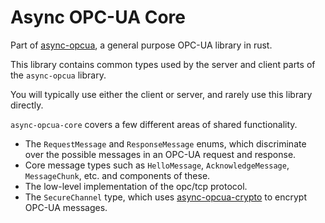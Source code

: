 # Async OPC-UA Core

Part of [async-opcua](https://crates.io/crates/async-opcua), a general purpose OPC-UA library in rust.

This library contains common types used by the server and client parts of the `async-opcua` library.

You will typically use either the client or server, and rarely use this library directly.

`async-opcua-core` covers a few different areas of shared functionality.

 - The `RequestMessage` and `ResponseMessage` enums, which discriminate over the possible messages in an OPC-UA request and response.
 - Core message types such as `HelloMessage`, `AcknowledgeMessage`, `MessageChunk`, etc. and components of these.
 - The low-level implementation of the opc/tcp protocol.
 - The `SecureChannel` type, which uses [async-opcua-crypto](https://crates.io/crates/async-opcua-crypto) to encrypt OPC-UA messages.
